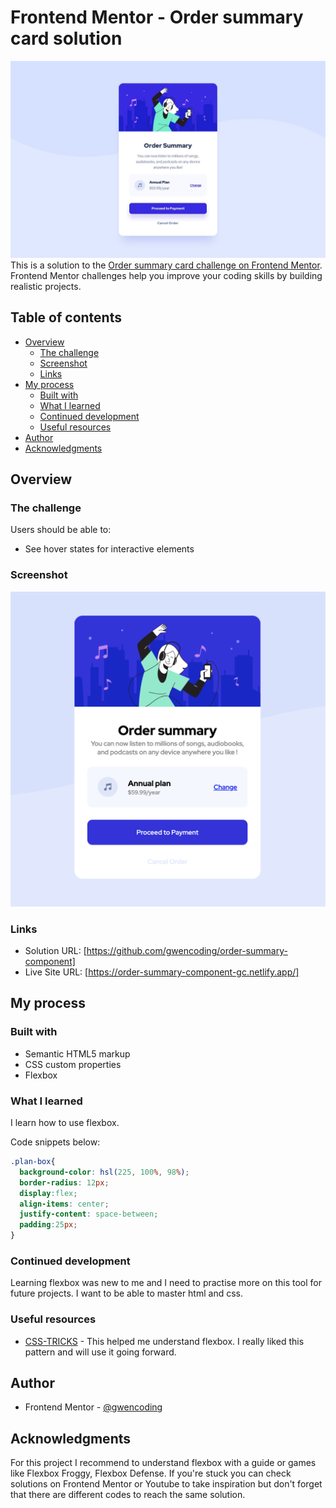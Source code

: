 # Frontend Mentor - Order summary card solution
![](./design/desktop-design.jpg)
This is a solution to the [Order summary card challenge on Frontend Mentor](https://www.frontendmentor.io/challenges/order-summary-component-QlPmajDUj). Frontend Mentor challenges help you improve your coding skills by building realistic projects. 

## Table of contents

- [Overview](#overview)
  - [The challenge](#the-challenge)
  - [Screenshot](#screenshot)
  - [Links](#links)
- [My process](#my-process)
  - [Built with](#built-with)
  - [What I learned](#what-i-learned)
  - [Continued development](#continued-development)
  - [Useful resources](#useful-resources)
- [Author](#author)
- [Acknowledgments](#acknowledgments)

## Overview

### The challenge

Users should be able to:

- See hover states for interactive elements

### Screenshot

![](./design/my-desktop-solution.png)

### Links

- Solution URL: [https://github.com/gwencoding/order-summary-component]
- Live Site URL: [https://order-summary-component-gc.netlify.app/]

## My process

### Built with

- Semantic HTML5 markup
- CSS custom properties
- Flexbox

### What I learned

I learn how to use flexbox.

Code snippets below:

```css
.plan-box{
  background-color: hsl(225, 100%, 98%);
  border-radius: 12px;
  display:flex;
  align-items: center;
  justify-content: space-between;
  padding:25px;
}
```

### Continued development

Learning flexbox was new to me and I need to practise more on this tool for future projects. I want to be able to master html and css.

### Useful resources

- [CSS-TRICKS](https://css-tricks.com/snippets/css/a-guide-to-flexbox/) - This helped me understand flexbox. I really liked this pattern and will use it going forward.

## Author

- Frontend Mentor - [@gwencoding](https://www.frontendmentor.io/profile/gwencoding)

## Acknowledgments

For this project I recommend to understand flexbox with a guide or games like Flexbox Froggy, Flexbox Defense. If you're stuck you can check solutions on Frontend Mentor or Youtube to take inspiration but don't forget that there are different codes to reach the same solution.

